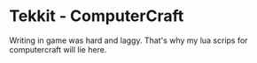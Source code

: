 # Tekkit - ComputerCraft
Writing in game was hard and laggy. That's why my lua scrips for computercraft will lie here.
